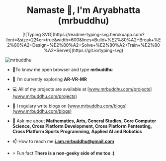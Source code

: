 
<h1 align="center">Namaste 🙏, I'm Aryabhatta (mrbuddhu)</h1>

<div style="text-align:center;">
[![Typing SVG](https://readme-typing-svg.herokuapp.com?font=&size=22&center=true&width=600&lines=Build+%E2%80%A2+Break+%E2%80%A2+Design+%E2%80%A2+Solve+%E2%80%A2+Train+%E2%80%A2+Serve)](https://git.io/typing-svg)</div>


<p align="left"> <img src="https://komarev.com/ghpvc/?username=mrbuddhu" alt="mrbuddhu" /> </p>

- 👨‍To know me open browser and type **mrbuddhu**

- 🌱 I’m currently exploring **AR-VR-MR**

- 💻 All of my projects are available at [www.mrbuddhu.com/projects](www.mrbuddhu.com/projects)

- 📝 I regulary write blogs on [www.mrbuddhu.com/blogs](www.mrbuddhu.com/blogs)

- 💬 Ask me about **Mathematics, Arts, General Studies, Core Computer Science, Cross Platform Development, Cross Platform Pentesting, Cross Platform Sports Programming, Applied AI and Robotics**

- 📫 How to reach me **i.am.mrbuddhu@gmail.com**

- ⚡ Fun fact **There is a non-geeky side of me too :)**
